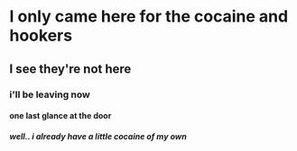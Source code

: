 # I only came here for the cocaine and hookers #
## I see they're not here ##
### i'll be leaving now ###
#### one last glance at the door ####
##### well.. i already have a little cocaine of my own #####
